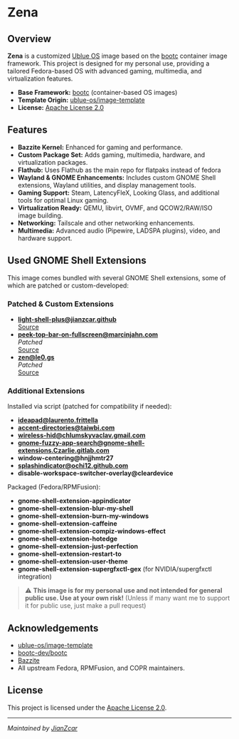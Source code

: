 # Zena

## Overview

**Zena** is a customized [Ublue OS](https://github.com/ublue-os) image based on the [bootc](https://github.com/bootc-dev/bootc) container image framework. This project is designed for my personal use, providing a tailored Fedora-based OS with advanced gaming, multimedia, and virtualization features.

- **Base Framework:** [bootc](https://github.com/bootc-dev/bootc) (container-based OS images)
- **Template Origin:** [ublue-os/image-template](https://github.com/ublue-os/image-template)
- **License:** [Apache License 2.0](LICENSE)

## Features

- **Bazzite Kernel:** Enhanced for gaming and performance.
- **Custom Package Set:** Adds gaming, multimedia, hardware, and virtualization packages.
- **Flathub:** Uses Flathub as the main repo for flatpaks instead of fedora
- **Wayland & GNOME Enhancements:** Includes custom GNOME Shell extensions, Wayland utilities, and display management tools.
- **Gaming Support:** Steam, LatencyFleX, Looking Glass, and additional tools for optimal Linux gaming.
- **Virtualization Ready:** QEMU, libvirt, OVMF, and QCOW2/RAW/ISO image building.
- **Networking:** Tailscale and other networking enhancements.
- **Multimedia:** Advanced audio (Pipewire, LADSPA plugins), video, and hardware support.

## Used GNOME Shell Extensions

This image comes bundled with several GNOME Shell extensions, some of which are patched or custom-developed:

### Patched & Custom Extensions
- **light-shell-plus@jianzcar.github**    
  [Source](https://github.com/JianZcar/light-shell-plus)
- **peek-top-bar-on-fullscreen@marcinjahn.com**  
  _Patched_  
  [Source](https://github.com/JianZcar/peek-top-bar-on-fullscreen)
- **zen@le0.gs**  
  _Patched_  
  [Source](https://github.com/JianZcar/zen)

### Additional Extensions
Installed via script (patched for compatibility if needed):
- **ideapad@laurento.frittella**
- **accent-directories@taiwbi.com**
- **wireless-hid@chlumskyvaclav.gmail.com**
- **gnome-fuzzy-app-search@gnome-shell-extensions.Czarlie.gitlab.com**
- **window-centering@hnjjhmtr27**
- **splashindicator@ochi12.github.com**
- **disable-workspace-switcher-overlay@cleardevice**

Packaged (Fedora/RPMFusion):
- **gnome-shell-extension-appindicator**
- **gnome-shell-extension-blur-my-shell**
- **gnome-shell-extension-burn-my-windows**
- **gnome-shell-extension-caffeine**
- **gnome-shell-extension-compiz-windows-effect**
- **gnome-shell-extension-hotedge**
- **gnome-shell-extension-just-perfection**
- **gnome-shell-extension-restart-to**
- **gnome-shell-extension-user-theme**
- **gnome-shell-extension-supergfxctl-gex** (for NVIDIA/supergfxctl integration)

> ⚠️ **This image is for my personal use and not intended for general public use. Use at your own risk!**
(Unless if many want me to support it for public use, just make a pull request)

## Acknowledgements

- [ublue-os/image-template](https://github.com/ublue-os/image-template)
- [bootc-dev/bootc](https://github.com/bootc-dev/bootc)
- [Bazzite](https://github.com/bazzite-org/bazzite)
- All upstream Fedora, RPMFusion, and COPR maintainers.

## License

This project is licensed under the [Apache License 2.0](LICENSE).

---
*Maintained by [JianZcar](https://github.com/JianZcar)*
